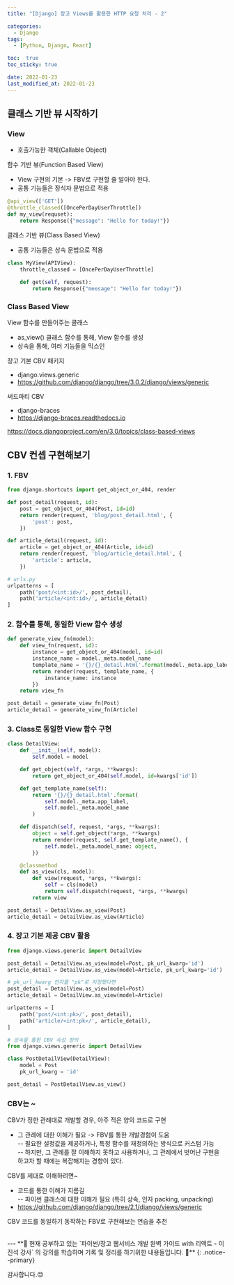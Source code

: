 ```yaml
---
title: "[Django] 장고 Views를 활용한 HTTP 요청 처리 - 2"

categories:
  - Django
tags:
  - [Python, Django, React]

toc:  true
toc_sticky: true

date: 2022-01-23
last_modified_at: 2022-01-23
---
```


## 클래스 기반 뷰 시작하기  

### View  
- 호출가능한 객체(Callable Object)  

함수 기반 뷰(Function Based View)  
- View 구현의 기본 -> FBV로 구현할 줄 알아야 한다.  
- 공통 기능들은 장식자 문법으로 적용  

```python
@api_view(['GET'])
@throttle_classed([OncePerDayUserThrottle])
def my_view(requset):
    return Response({"message": "Hello for today!"})
```  

클래스 기반 뷰(Class Based View)  
- 공통 기능들은 상속 문법으로 적용  

```python
class MyView(APIView):
    throttle_classed = [OncePerDayUserThrottle]
    
    def get(self, request):
        return Response({"meesage": "Hello for today!"})
```  

### Class Based View  

View 함수를 만들어주는 클래스  
- as_view() 클래스 함수를 통해, View 함수를 생성  
- 상속을 통해, 여러 기능들을 믹스인  

장고 기본 CBV 패키지  
- django.views.generic  
- <https://github.com/django/django/tree/3.0.2/django/views/generic>  

써드파티 CBV  
- django-braces  
- <https://django-braces.readthedocs.io>  

<https://docs.djangoproject.com/en/3.0/topics/class-based-views>  

## CBV 컨셉 구현해보기  

### 1. FBV  

```python
from django.shortcuts import get_object_or_404, render

def post_detail(request, id):
    post = get_object_or_404(Post, id=id)
    return render(request, 'blog/post_detail.html', {
        'post': post,
    })

def article_detail(request, id):
    article = get_object_or_404(Article, id=id)
    return render(request, 'blog/article_detail.html', {
        'article': article,
    })

# urls.py
urlpatterns = [
    path('post/<int:id>/', post_detail),
    path('article/<int:id>/', article_detail)
]
```  

### 2. 함수를 통해, 동일한 View 함수 생성  

```python
def generate_view_fn(model):
    def view_fn(request, id):
        instance = get_object_or_404(model, id=id)
        instance_name = model._meta.model_name
        template_name = '{}/{}_detail.html'.format(model._meta.app_label, instance_name)
        return render(request, template_name, {
            instance_name: instance
        })
    return view_fn

post_detail = generate_view_fn(Post)
article_detail = generate_view_fn(Article)
```  

### 3. Class로 동일한 View 함수 구현  

```python
class DetailView:
    def __init__(self, model):
        self.model = model

    def get_object(self, *args, **kwargs):
        return get_object_or_404(self.model, id=kwargs['id'])

    def get_template_name(self):
        return '{}/{}_detail.html'.format(
            self.model._meta.app_label,
            self.model._meta.model_name
        )

    def dispatch(self, request, *args, **kwargs):
        object = self.get_object(*args, **kwargs)
        return render(request, self.get_template_name(), {
            self.model._meta.model_name: object,
        })

    @classmethod
    def as_view(cls, model):
        def view(request, *args, **kwargs):
            self = cls(model)
            return self.dispatch(request, *args, **kwargs)
        return view

post_detail = DetailView.as_view(Post)
article_detail = DetailView.as_view(Article)
```  

### 4. 장고 기본 제공 CBV 활용  

```python
from django.views.generic import DetailView

post_detail = DetailView.as_view(model=Post, pk_url_kwarg='id')
article_detail = DetailView.as_view(model=Article, pk_url_kwarg='id')

# pk_url_kwarg 인자를 "pk"로 지정했다면
post_detail = DetailView.as_view(model=Post)
article_detail = DetailView.as_view(model=Article)

urlpatterns = [
    path('post/<int:pk>/', post_detail),
    path('article/<int:pk>/', article_detail),
]
```  

```python
# 상속을 통한 CBV 속성 정의
from django.views.generic import DetailView

class PostDetailView(DetailView):
    model = Post
    pk_url_kwarg = 'id'

post_detail = PostDetailView.as_view()  
```

### CBV는 ~  

CBV가 정한 관례대로 개발할 경우, 아주 적은 양의 코드로 구현  
- 그 관례에 대한 이해가 필요 -> FBV를 통한 개발경험이 도움  
-- 필요한 설정값을 제공하거나, 특정 함수를 재정의하는 방식으로 커스텀 가능  
-- 하지만, 그 관례를 잘 이해하지 못하고 사용하거나, 그 관례에서 벗어난 구현을 하고자 할 때에는 복잡해지는 경향이 있다.  

CBV를 제대로 이해하려면~  
- 코드를 통한 이해가 지름길  
-- 파이썬 클래스에 대한 이해가 필요 (특히 상속, 인자 packing, unpacking)  
- <https://github.com/django/django/tree/2.1/django/views/generic>  

CBV 코드를 동일하기 동작하는 FBV로 구현해보는 연습을 추천  


<br>
---
**🐢 현재 공부하고 있는 `파이썬/장고 웹서비스 개발 완벽 가이드 with 리액트 - 이진석 강사` 의 강의를 학습하며 기록 및 정리를 하기위한 내용들입니다. 🐢**
{: .notice--primary}   

감사합니다.😊